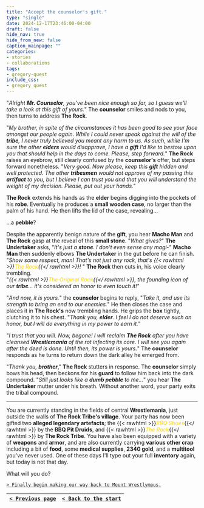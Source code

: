 ```yaml
---
title: "Accept the counselor's gift."
type: "single"
date: 2024-12-17T23:46:00-04:00
draft: false
hide_nav: true
hide_from_new: false
caption_mainpage: ""
categories:
- stories
- collaborations
tags:
- gregory-quest
include_css:
- gregory_quest
---
```


"*Alright **Mr. Counselor**, you've been nice enough so far, so I guess we'll take a look at this gift of yours.*" The **counselor** smiles and nods to you, then turns to address **The Rock**. 

"*My brother, in spite of the circumstances it has been good to see your face amongst our people again. While I could never speak against the will of the **tribe**, I never truly believed you meant any harm to us. As such, while I'm sure the other **elders** would disapprove, I have a **gift** I'd like to bestow upon you that should help in the days to come. Please, step forward.*" **The Rock** raises an eyebrow, still clearly confused by the **counselor's** offer, but steps forward nonetheless. "*Very good. Now please, keep this **gift** hidden and well protected. The other **tribesmen** would not approve of my passing this **artifact** to you, but I believe I can trust you and that you will understand the weight of my decision. Please, put out your hands.*"

**The Rock** extends his hands as the **elder** begins digging into the pockets of his **robe**. Eventually he produces a **small wooden case**, no larger than the palm of his hand. He then lifts the lid of the case, revealing...

...a **pebble**?

Despite the apparently benign nature of the **gift**, you hear **Macho Man** and **The Rock** gasp at the reveal of this **small stone**. "*What gives?*" **The Undertaker** asks, "*It's just a **stone**. I don't even sense any magi-*" **Macho Man** then suddenly elbows **The Undertaker** in the gut before he can finish. "*Show some respect, man! That's not just any rock, that's {{< rawhtml >}}<em style="color: gold">The Rock</em>{{</ rawhtml >}}!* " **The Rock** then cuts in, his voice clearly trembling.  
"*{{< rawhtml >}}<em style="color: gold">The Original Rock</em>{{</ rawhtml >}}, the founding icon of our **tribe**... it's considered an honor to even touch it!*"

"*And now, it is yours.*" the **counselor** begins to reply, "*Take it, and use its strength to bring an end to our enemies.*" He then closes the case and places it in **The Rock's** now trembling hands. He grips the **box** tightly, clutching it to his chest. "*Thank you, **elder**. I feel I do not deserve such an honor, but I will do everything in my power to earn it.*"

"*I trust that you will. Now, begone! I will reclaim **The Rock** after you have cleansed **Wrestlemania** of the rot infecting its core. I will see you again after the deed is done. Until then, its power is yours.*" The **counselor** responds as he turns to return down the dark alley he emerged from.

"*Thank you, **brother***," **The Rock** stutters in response. The **counselor** simply bows his head, then beckons for his **guard** to follow him back into the dark compound. "*Still just looks like a **dumb pebble** to me...*" you hear **The Undertaker** mutter under his breath. Without another word, your party exits the tribal compound.

-----

You are currently standing in the fields of central **Wrestlemania**, just outside the walls of **The Rock Tribe's village**. Your party has now been gifted two **alleged legendary artefacts**; the {{< rawhtml >}}<em style="color: gold">BBQ Shoes</em>{{</ rawhtml >}} by the **BBQ Pit Druids**, and {{< rawhtml >}}<em style="color: gold">The Rock</em>{{</ rawhtml >}} by **The Rock Tribe**. You have also been equipped with a variety of **weapons** and **armor**, and are also currently carrying **various other crap** including a bit of **food**, some **medical supplies**, **2340 gold**, and a **multitool** you've never used. One of these days I'll type out your full **inventory** again, but today is not that day.

What will you do?

[``> Finally begin making our way back to Mount Wrestlympus.``](../155)

|[``< Previous page``](../153)|[``< Back to the start``](../)|
|---|---|